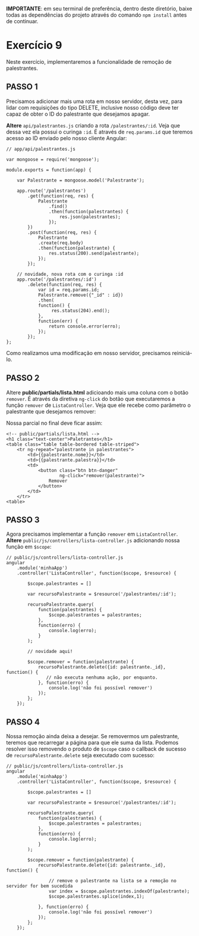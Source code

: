 **IMPORTANTE**: em seu terminal de preferência, dentro deste diretório, baixe todas as dependências do projeto através do comando `npm install` antes de continuar.

# Exercício 9

Neste exercício, implementaremos a funcionalidade de remoção de palestrantes.

## PASSO 1

Precisamos adicionar mais uma rota em nosso servidor, desta vez, para lidar com requisições do tipo DELETE, inclusive nosso código deve ter capaz de obter o ID do palestrante que desejamos apagar.

**Altere** `api/palestrantes.js` criando a rota `/palestrantes/:id`. Veja que dessa vez ela possui o curinga `:id`. É através de `req.params.id` que teremos acesso ao ID enviado pelo nosso cliente Angular: 

```
// app/api/palestrantes.js

var mongoose = require('mongoose');

module.exports = function(app) {
    
    var Palestrante = mongoose.model('Palestrante');
    
    app.route('/palestrantes')
        .get(function(req, res) {
            Palestrante
                .find()
                .then(function(palestrantes) {
                    res.json(palestrantes);     
                });
        })
        .post(function(req, res) {
            Palestrante
            .create(req.body)
            .then(function(palestrante) {
                res.status(200).send(palestrante);
            });
        });
    
    // novidade, nova rota com o curinga :id
    app.route('/palestrantes/:id')
        .delete(function(req, res) {
            var id = req.params.id;
            Palestrante.remove({"_id" : id})
            .then(
            function() {
                 res.status(204).end(); 
            }, 
            function(err) {
                return console.error(erro);
            });
        });
};
```

Como realizamos uma modificação em nosso servidor, precisamos reiniciá-lo.

## PASSO 2
Altere **public/partials/lista.html** adicioando mais uma coluna com o botão `remover`. É através da diretiva `ng-click` do botão que executaremos a função `remover` de `ListaController`. Veja que ele recebe como parâmetro o palestrante que desejamos remover:

Nossa parcial no final deve ficar assim:

```
<!-- public/partials/lista.html -->
<h1 class="text-center">Paletrantes</h1>
<table class="table table-bordered table-striped">
    <tr ng-repeat="palestrante in palestrantes">
        <td>{{palestrante.nome}}</td>
        <td>{{palestrante.palestra}}</td>
        <td>
            <button class="btn btn-danger" 
                    ng-click="remover(palestrante)">
                Remover
            </button>
        </td>
    </tr>
<table>
```

## PASSO 3

Agora precisamos implementar a função `remover` em `ListaController`.
**Altere** `public/js/controllers/lista-controller.js` adicionando nossa função em `$scope`:

```
// public/js/controllers/lista-controller.js
angular
    .module('minhaApp')
    .controller('ListaController', function($scope, $resource) {

        $scope.palestrantes = []

        var recursoPalestrante = $resource('/palestrantes/:id');

        recursoPalestrante.query(
            function(palestrantes) {
                $scope.palestrantes = palestrantes;
            }, 
            function(erro) {
                console.log(erro);
            }
        );  
        
        // novidade aqui! 

        $scope.remover = function(palestrante) {
            recursoPalestrante.delete({id: palestrante._id}, function() {
               // não executa nenhuma ação, por enquanto.
            }, function(erro) {
                console.log('não foi possível remover')
            }); 
        };        
    });
```

## PASSO 4
Nossa remoção ainda deixa a desejar. Se removermos um palestrante, teremos que recarregar a página para que ele suma da lista. Podemos resolver isso removendo o produto de `$scope` caso o callback de sucesso de `recursoPalestrante.delete` seja executado com sucesso:

```
// public/js/controllers/lista-controller.js
angular
    .module('minhaApp')
    .controller('ListaController', function($scope, $resource) {

        $scope.palestrantes = []

        var recursoPalestrante = $resource('/palestrantes/:id');

        recursoPalestrante.query(
            function(palestrantes) {
                $scope.palestrantes = palestrantes;
            }, 
            function(erro) {
                console.log(erro);
            }
        );  

        $scope.remover = function(palestrante) {
            recursoPalestrante.delete({id: palestrante._id}, function() {

                // remove o palestrante na lista se a remoção no servidor for bem sucedida
                var index = $scope.palestrantes.indexOf(palestrante);
                $scope.palestrantes.splice(index,1);

            }, function(erro) {
                console.log('não foi possível remover')
            }); 
        };        
    });
